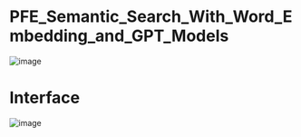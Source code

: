 # PFE_Semantic_Search_With_Word_Embedding_and_GPT_Models
![image](https://github.com/user-attachments/assets/79ae1891-8d2c-4f84-8853-162e37d8c16f)

# Interface 
![image](https://github.com/user-attachments/assets/94abf946-6482-4808-a69e-f19d474b0a10)


